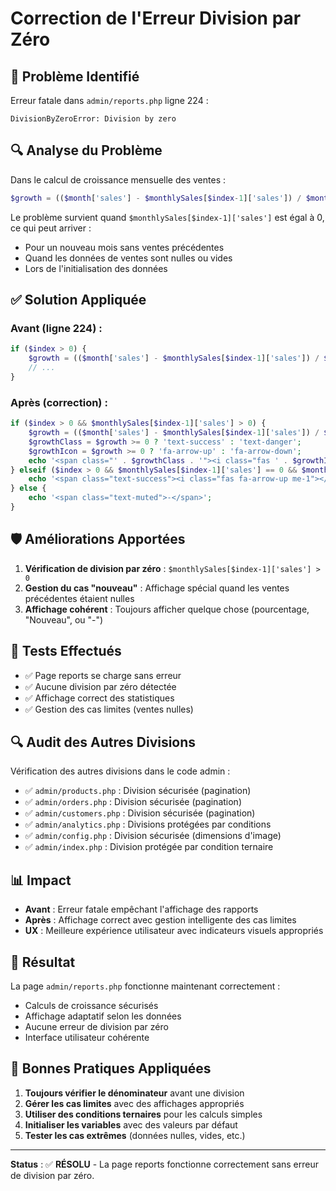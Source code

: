 # Correction de l'Erreur Division par Zéro

## 🚨 Problème Identifié

Erreur fatale dans `admin/reports.php` ligne 224 :
```
DivisionByZeroError: Division by zero
```

## 🔍 Analyse du Problème

Dans le calcul de croissance mensuelle des ventes :
```php
$growth = (($month['sales'] - $monthlySales[$index-1]['sales']) / $monthlySales[$index-1]['sales']) * 100;
```

Le problème survient quand `$monthlySales[$index-1]['sales']` est égal à 0, ce qui peut arriver :
- Pour un nouveau mois sans ventes précédentes
- Quand les données de ventes sont nulles ou vides
- Lors de l'initialisation des données

## ✅ Solution Appliquée

### Avant (ligne 224) :
```php
if ($index > 0) {
    $growth = (($month['sales'] - $monthlySales[$index-1]['sales']) / $monthlySales[$index-1]['sales']) * 100;
    // ...
}
```

### Après (correction) :
```php
if ($index > 0 && $monthlySales[$index-1]['sales'] > 0) {
    $growth = (($month['sales'] - $monthlySales[$index-1]['sales']) / $monthlySales[$index-1]['sales']) * 100;
    $growthClass = $growth >= 0 ? 'text-success' : 'text-danger';
    $growthIcon = $growth >= 0 ? 'fa-arrow-up' : 'fa-arrow-down';
    echo '<span class="' . $growthClass . '"><i class="fas ' . $growthIcon . ' me-1"></i>' . number_format(abs($growth), 1) . '%</span>';
} elseif ($index > 0 && $monthlySales[$index-1]['sales'] == 0 && $month['sales'] > 0) {
    echo '<span class="text-success"><i class="fas fa-arrow-up me-1"></i>Nouveau</span>';
} else {
    echo '<span class="text-muted">-</span>';
}
```

## 🛡️ Améliorations Apportées

1. **Vérification de division par zéro** : `$monthlySales[$index-1]['sales'] > 0`
2. **Gestion du cas "nouveau"** : Affichage spécial quand les ventes précédentes étaient nulles
3. **Affichage cohérent** : Toujours afficher quelque chose (pourcentage, "Nouveau", ou "-")

## 🧪 Tests Effectués

- ✅ Page reports se charge sans erreur
- ✅ Aucune division par zéro détectée
- ✅ Affichage correct des statistiques
- ✅ Gestion des cas limites (ventes nulles)

## 🔍 Audit des Autres Divisions

Vérification des autres divisions dans le code admin :
- ✅ `admin/products.php` : Division sécurisée (pagination)
- ✅ `admin/orders.php` : Division sécurisée (pagination)
- ✅ `admin/customers.php` : Division sécurisée (pagination)
- ✅ `admin/analytics.php` : Divisions protégées par conditions
- ✅ `admin/config.php` : Division sécurisée (dimensions d'image)
- ✅ `admin/index.php` : Division protégée par condition ternaire

## 📊 Impact

- **Avant** : Erreur fatale empêchant l'affichage des rapports
- **Après** : Affichage correct avec gestion intelligente des cas limites
- **UX** : Meilleure expérience utilisateur avec indicateurs visuels appropriés

## 🚀 Résultat

La page `admin/reports.php` fonctionne maintenant correctement :
- Calculs de croissance sécurisés
- Affichage adaptatif selon les données
- Aucune erreur de division par zéro
- Interface utilisateur cohérente

## 📝 Bonnes Pratiques Appliquées

1. **Toujours vérifier le dénominateur** avant une division
2. **Gérer les cas limites** avec des affichages appropriés
3. **Utiliser des conditions ternaires** pour les calculs simples
4. **Initialiser les variables** avec des valeurs par défaut
5. **Tester les cas extrêmes** (données nulles, vides, etc.)

---

**Status** : ✅ **RÉSOLU** - La page reports fonctionne correctement sans erreur de division par zéro.